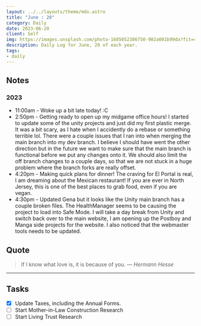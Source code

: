 ```yaml
---
layout: ../../layouts/theme/mdx.astro
title: "June : 20"
category: Daily
date: 2023-06-20
client: Self
img: https://images.unsplash.com/photo-1685052386750-902a081b99da?fit=crop&q=85&w=1400&h=700
description: Daily Log for June, 20 of each year.
tags:
- daily
---
```


## Notes

### 2023
- 11:00am - Woke up a bit late today! :C
- 2:50pm - Getting ready to open up my midgame office hours! I started to update some of the unity projects and just did my first plastic merge. It was a bit scary, as I hate when I accidently do a rebase or something terrible lol. There were a couple issues that I ran into when merging the main branch into my dev branch. I believe I should have went the other direction but in the future we want to make sure that the main branch is functional before we put any changes onto it. We should also limit the off branch changes to a couple days, so that we are not stuck in a huge problem where the branch forks are really offset. 
- 4:20pm - Making quick plans for dinner! The craving for El Portal is real, I am dreaming about the Mexican restaurant! If you are ever in North Jersey, this is one of the best places to grab food, even if you are vegan. 
- 4:30pm - Updated Gena but it looks like the Unity main branch has a couple broken files. The HealthManager seems to be causing the project to load into Safe Mode. I will take a day break from Unity and switch back over to the main website, I am opening up the Postboy and Manga side projects for the website. I also noticed that the webmaster tools needs to be updated. 

## Quote

> If I know what love is, it is because of you.
> — <cite>Hermann Hesse</cite>

---

## Tasks

- [x] Update Taxes, including the Annual Forms.
- [ ] Start Mother-in-Law Construction Research
- [ ] Start Living Trust Research